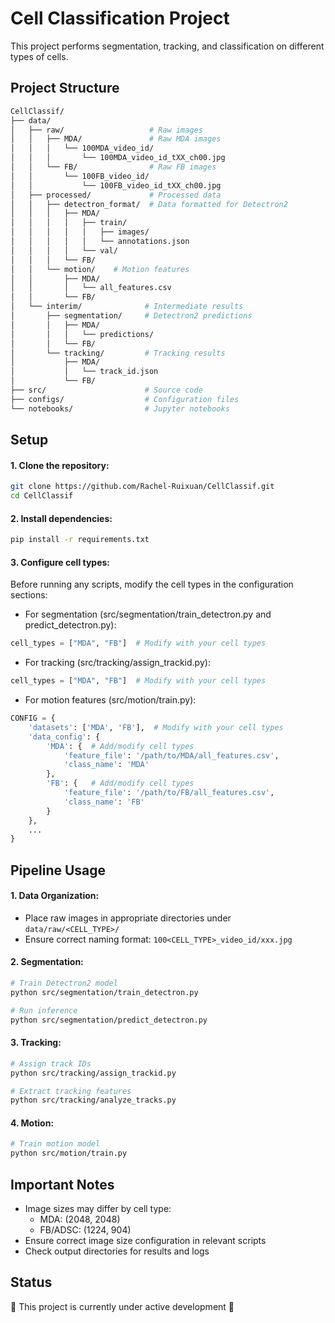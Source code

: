 # Cell Classification Project

This project performs segmentation, tracking, and classification on different types of cells.

## Project Structure
``` bash
CellClassif/
├── data/
│   ├── raw/                   # Raw images
│   │   ├── MDA/               # Raw MDA images
│   │   │   └── 100MDA_video_id/
│   │   │       └── 100MDA_video_id_tXX_ch00.jpg
│   │   └── FB/                # Raw FB images
│   │       └── 100FB_video_id/
│   │           └── 100FB_video_id_tXX_ch00.jpg
│   ├── processed/             # Processed data
│   │   ├── detectron_format/  # Data formatted for Detectron2
│   │   │   ├── MDA/
│   │   │   │   ├── train/
│   │   │   │   │   ├── images/
│   │   │   │   │   └── annotations.json
│   │   │   │   └── val/
│   │   │   └── FB/
│   │   └── motion/    # Motion features
│   │       ├── MDA/
│   │       │   └── all_features.csv
│   │       └── FB/
│   └── interim/              # Intermediate results
│       ├── segmentation/     # Detectron2 predictions
│       │   ├── MDA/
│       │   │   └── predictions/
│       │   └── FB/
│       └── tracking/         # Tracking results
│           ├── MDA/
│           │   └── track_id.json
│           └── FB/
├── src/                      # Source code
├── configs/                  # Configuration files
└── notebooks/                # Jupyter notebooks
```

## Setup
#### 1. Clone the repository:
```bash
git clone https://github.com/Rachel-Ruixuan/CellClassif.git
cd CellClassif
```

#### 2. Install dependencies:
```bash
pip install -r requirements.txt
```

#### 3. Configure cell types:
Before running any scripts, modify the cell types in the configuration sections:

- For segmentation (src/segmentation/train_detectron.py and predict_detectron.py):
```python
cell_types = ["MDA", "FB"]  # Modify with your cell types
```

- For tracking (src/tracking/assign_trackid.py):
```python
cell_types = ["MDA", "FB"]  # Modify with your cell types
```

- For motion features (src/motion/train.py):
```python
CONFIG = {
    'datasets': ['MDA', 'FB'],  # Modify with your cell types
    'data_config': {
        'MDA': {  # Add/modify cell types
            'feature_file': '/path/to/MDA/all_features.csv',
            'class_name': 'MDA'
        },
        'FB': {   # Add/modify cell types
            'feature_file': '/path/to/FB/all_features.csv',
            'class_name': 'FB'
        }
    },
    ...
}
```

## Pipeline Usage

#### 1. Data Organization:
   - Place raw images in appropriate directories under `data/raw/<CELL_TYPE>/`
   - Ensure correct naming format: `100<CELL_TYPE>_video_id/xxx.jpg`

#### 2. Segmentation:
```bash
# Train Detectron2 model
python src/segmentation/train_detectron.py

# Run inference
python src/segmentation/predict_detectron.py
```

#### 3. Tracking:
```bash
# Assign track IDs
python src/tracking/assign_trackid.py

# Extract tracking features
python src/tracking/analyze_tracks.py
```

#### 4. Motion:
```bash
# Train motion model
python src/motion/train.py
```

## Important Notes
- Image sizes may differ by cell type:
  - MDA: (2048, 2048)
  - FB/ADSC: (1224, 904)
- Ensure correct image size configuration in relevant scripts
- Check output directories for results and logs

## Status
🚧 This project is currently under active development 🚧